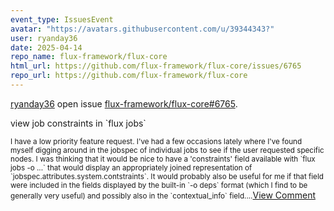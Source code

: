 ```yaml
---
event_type: IssuesEvent
avatar: "https://avatars.githubusercontent.com/u/39344343?"
user: ryanday36
date: 2025-04-14
repo_name: flux-framework/flux-core
html_url: https://github.com/flux-framework/flux-core/issues/6765
repo_url: https://github.com/flux-framework/flux-core
---
```


<a href='https://github.com/ryanday36' target='_blank'>ryanday36</a> open issue <a href='https://github.com/flux-framework/flux-core/issues/6765' target='_blank'>flux-framework/flux-core#6765</a>.

<p>view job constraints in `flux jobs`</p><small>I have a low priority feature request. I've had a few occasions lately where I've found myself digging around in the jobspec of individual jobs to see if the user requested specific nodes. I was thinking that it would be nice to have a 'constraints' field available with `flux jobs -o ...` that would display an appropriately joined representation of `jobspec.attributes.system.contstraints`. It would probably also be useful for me if that field were included in the fields displayed by the built-in `-o deps` format (which I find to be generally very useful) and possibly also in the `contextual_info` field....</small><a href='https://github.com/flux-framework/flux-core/issues/6765' target='_blank'>View Comment</a>